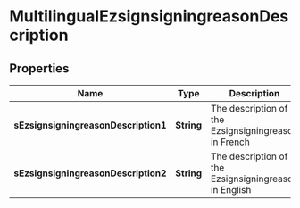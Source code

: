 

# MultilingualEzsignsigningreasonDescription

## Properties

Name | Type | Description | Notes
------------ | ------------- | ------------- | -------------
**sEzsignsigningreasonDescription1** | **String** | The description of the Ezsignsigningreason in French |  [optional]
**sEzsignsigningreasonDescription2** | **String** | The description of the Ezsignsigningreason in English |  [optional]




